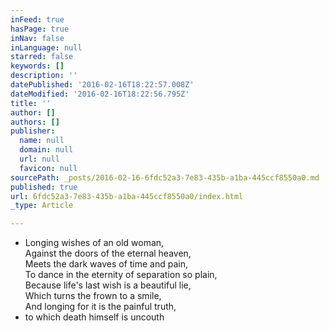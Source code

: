 ```yaml
---
inFeed: true
hasPage: true
inNav: false
inLanguage: null
starred: false
keywords: []
description: ''
datePublished: '2016-02-16T18:22:57.008Z'
dateModified: '2016-02-16T18:22:56.795Z'
title: ''
author: []
authors: []
publisher:
  name: null
  domain: null
  url: null
  favicon: null
sourcePath: _posts/2016-02-16-6fdc52a3-7e83-435b-a1ba-445ccf8550a0.md
published: true
url: 6fdc52a3-7e83-435b-a1ba-445ccf8550a0/index.html
_type: Article

---
```

* Longing wishes of an old woman,  
Against the doors of the eternal heaven,  
Meets the dark waves of time and pain,  
To dance in the eternity of separation so plain,  
Because life's last wish is a beautiful lie,  
Which turns the frown to a smile,  
And longing for it is the painful truth,
* to which death himself is uncouth